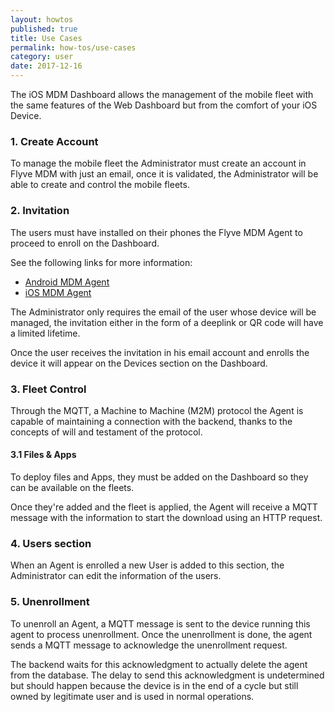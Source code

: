 ```yaml
---
layout: howtos
published: true
title: Use Cases
permalink: how-tos/use-cases
category: user
date: 2017-12-16
---
```


The iOS MDM Dashboard allows the management of the mobile fleet with the same features of the Web Dashboard but from the comfort of your iOS Device.

### 1. Create Account

To manage the mobile fleet the Administrator must create an account in Flyve MDM with just an email, once it is validated, the Administrator will be able to create and control the mobile fleets.

### 2. Invitation

The users must have installed on their phones the Flyve MDM Agent to proceed to enroll on the Dashboard.

See the following links for more information:

- [Android MDM Agent](http://flyve.org/android-mdm-agent/)
- [iOS MDM Agent](http://flyve.org/ios-mdm-agent/)

The Administrator only requires the email of the user whose device will be managed, the invitation either in the form of a deeplink or QR code will have a limited lifetime.

Once the user receives the invitation in his email account and enrolls the device it will appear on the Devices section on the Dashboard.

### 3. Fleet Control

Through the MQTT, a Machine to Machine (M2M) protocol the Agent is capable of maintaining a connection with the backend, thanks to the concepts of will and testament of the protocol.

#### 3.1 Files & Apps

To deploy files and Apps, they must be added on the Dashboard so they can be available on the fleets.

Once they're added and the fleet is applied, the Agent will receive a MQTT message with the information to start the download using an HTTP request.

### 4. Users section

When an Agent is enrolled a new User is added to this section, the Administrator can edit the  information of the users.

### 5. Unenrollment

To unenroll an Agent, a MQTT message is sent to the device running this agent to process unenrollment. Once the unenrollment is done, the agent sends a MQTT message to acknowledge the unenrollment request.

The backend waits for this acknowledgment to actually delete the agent from the database. The delay to send this acknowledgment is undetermined but should happen because the device is in the end of a cycle but still owned by legitimate user and is used in normal operations.
